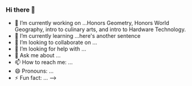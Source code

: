 ### Hi there 👋

- 🔭 I’m currently working on ...Honors Geometry, Honors World Geography, intro to culinary arts, and intro to Hardware Technology.
- 🌱 I’m currently learning ...here's another sentence
- 👯 I’m looking to collaborate on ...
- 🤔 I’m looking for help with ...
- 💬 Ask me about ...
- 📫 How to reach me: ...
- 😄 Pronouns: ...
- ⚡ Fun fact: ...
-->

